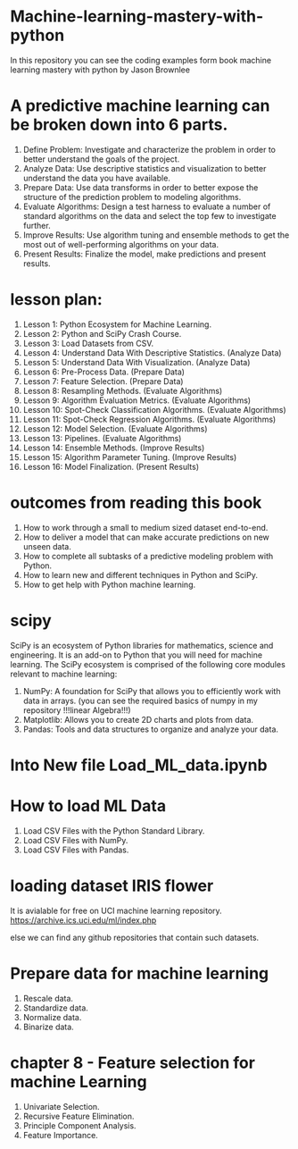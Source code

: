 # Machine-learning-mastery-with-python
In this repository you can see the coding examples form book machine learning mastery with python by Jason Brownlee



# A predictive machine learning can be broken down into 6 parts.
1. Define Problem: Investigate and characterize the problem in order to better understand
the goals of the project.
2. Analyze Data: Use descriptive statistics and visualization to better understand the data
you have available.
3. Prepare Data: Use data transforms in order to better expose the structure of the
prediction problem to modeling algorithms.
4. Evaluate Algorithms: Design a test harness to evaluate a number of standard algorithms
on the data and select the top few to investigate further.
5. Improve Results: Use algorithm tuning and ensemble methods to get the most out of
well-performing algorithms on your data.
6. Present Results: Finalize the model, make predictions and present results.



# lesson plan:
1. Lesson 1: Python Ecosystem for Machine Learning.
2. Lesson 2: Python and SciPy Crash Course.
3. Lesson 3: Load Datasets from CSV.
4. Lesson 4: Understand Data With Descriptive Statistics. (Analyze Data)
5. Lesson 5: Understand Data With Visualization. (Analyze Data)
6. Lesson 6: Pre-Process Data. (Prepare Data)
7. Lesson 7: Feature Selection. (Prepare Data)
8. Lesson 8: Resampling Methods. (Evaluate Algorithms)
9. Lesson 9: Algorithm Evaluation Metrics. (Evaluate Algorithms)
10. Lesson 10: Spot-Check Classification Algorithms. (Evaluate Algorithms)
11. Lesson 11: Spot-Check Regression Algorithms. (Evaluate Algorithms)
12. Lesson 12: Model Selection. (Evaluate Algorithms)
13. Lesson 13: Pipelines. (Evaluate Algorithms)
14. Lesson 14: Ensemble Methods. (Improve Results)
15. Lesson 15: Algorithm Parameter Tuning. (Improve Results)
16. Lesson 16: Model Finalization. (Present Results)



# outcomes from reading this book
1. How to work through a small to medium sized dataset end-to-end.
2. How to deliver a model that can make accurate predictions on new unseen data.
3. How to complete all subtasks of a predictive modeling problem with Python.
4. How to learn new and different techniques in Python and SciPy.
5. How to get help with Python machine learning.

# scipy
SciPy is an ecosystem of Python libraries for mathematics, science and engineering. It is an
add-on to Python that you will need for machine learning. The SciPy ecosystem is comprised of
the following core modules relevant to machine learning:
1. NumPy: A foundation for SciPy that allows you to efficiently work with data in arrays.
        (you can see the required basics of numpy in my repository  !!!linear Algebra!!!)
2. Matplotlib: Allows you to create 2D charts and plots from data.
3. Pandas: Tools and data structures to organize and analyze your data.



# Into  New file Load_ML_data.ipynb
# How to load ML Data
1. Load CSV Files with the Python Standard Library.
2. Load CSV Files with NumPy.
3. Load CSV Files with Pandas.

# loading dataset IRIS flower
It is avialable for free on UCI machine learning repository.
https://archive.ics.uci.edu/ml/index.php

else we can find any github repositories that contain such datasets.



# Prepare data for machine learning 
1. Rescale data.
2. Standardize data.
3. Normalize data.
4. Binarize data.


# chapter 8 - Feature selection for machine Learning
1. Univariate Selection.
2. Recursive Feature Elimination.
3. Principle Component Analysis.
4. Feature Importance.




